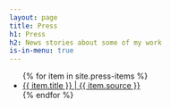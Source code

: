 ```yaml
---
layout: page
title: Press
h1: Press
h2: News stories about some of my work
is-in-menu: true
---
```

<ul>
{% for item in site.press-items %}
  <li>
    <a href="{{ item.link }}" target="_blank"
      rel="noreferrer">{{ item.title }} | {{ item.source }}</a></li>
{% endfor %}
</ul>